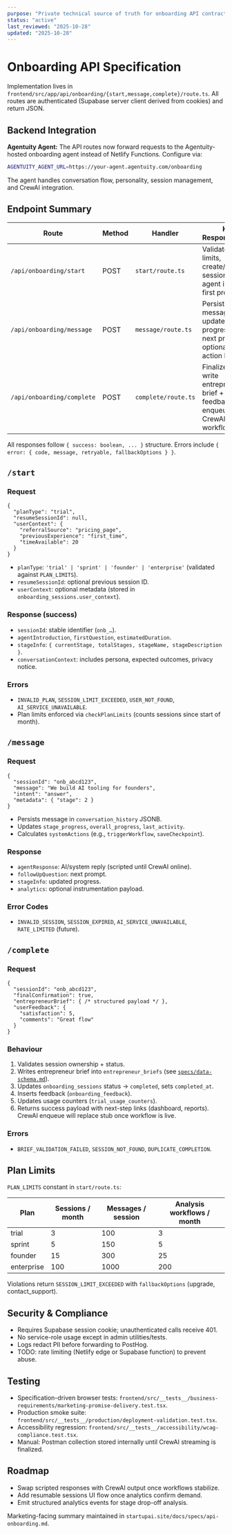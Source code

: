 ```yaml
---
purpose: "Private technical source of truth for onboarding API contracts"
status: "active"
last_reviewed: "2025-10-28"
updated: "2025-10-28"
---
```


# Onboarding API Specification

Implementation lives in `frontend/src/app/api/onboarding/{start,message,complete}/route.ts`. All routes are authenticated (Supabase server client derived from cookies) and return JSON.

## Backend Integration

**Agentuity Agent:** The API routes now forward requests to the Agentuity-hosted onboarding agent instead of Netlify Functions. Configure via:
```bash
AGENTUITY_AGENT_URL=https://your-agent.agentuity.com/onboarding
```

The agent handles conversation flow, personality, session management, and CrewAI integration.

## Endpoint Summary

| Route | Method | Handler | Key Responsibilities |
| --- | --- | --- | --- |
| `/api/onboarding/start` | POST | `start/route.ts` | Validate plan limits, create/resume session, return agent intro and first prompt. |
| `/api/onboarding/message` | POST | `message/route.ts` | Persist message, update stage progress, emit next prompt, optional CrewAI action hints. |
| `/api/onboarding/complete` | POST | `complete/route.ts` | Finalize session, write entrepreneur brief + feedback, enqueue CrewAI workflow. |

All responses follow `{ success: boolean, ... }` structure. Errors include `{ error: { code, message, retryable, fallbackOptions } }`.

## `/start`

### Request

```jsonc
{
  "planType": "trial",
  "resumeSessionId": null,
  "userContext": {
    "referralSource": "pricing_page",
    "previousExperience": "first_time",
    "timeAvailable": 20
  }
}
```

- `planType`: `'trial' | 'sprint' | 'founder' | 'enterprise'` (validated against `PLAN_LIMITS`).
- `resumeSessionId`: optional previous session ID.
- `userContext`: optional metadata (stored in `onboarding_sessions.user_context`).

### Response (success)

- `sessionId`: stable identifier (`onb_…`).
- `agentIntroduction`, `firstQuestion`, `estimatedDuration`.
- `stageInfo`: `{ currentStage, totalStages, stageName, stageDescription }`.
- `conversationContext`: includes persona, expected outcomes, privacy notice.

### Errors

- `INVALID_PLAN`, `SESSION_LIMIT_EXCEEDED`, `USER_NOT_FOUND`, `AI_SERVICE_UNAVAILABLE`.
- Plan limits enforced via `checkPlanLimits` (counts sessions since start of month).

## `/message`

### Request

```jsonc
{
  "sessionId": "onb_abcd123",
  "message": "We build AI tooling for founders",
  "intent": "answer",
  "metadata": { "stage": 2 }
}
```

- Persists message in `conversation_history` JSONB.
- Updates `stage_progress`, `overall_progress`, `last_activity`.
- Calculates `systemActions` (e.g., `triggerWorkflow`, `saveCheckpoint`).

### Response

- `agentResponse`: AI/system reply (scripted until CrewAI online).
- `followUpQuestion`: next prompt.
- `stageInfo`: updated progress.
- `analytics`: optional instrumentation payload.

### Error Codes

- `INVALID_SESSION`, `SESSION_EXPIRED`, `AI_SERVICE_UNAVAILABLE`, `RATE_LIMITED` (future).

## `/complete`

### Request

```jsonc
{
  "sessionId": "onb_abcd123",
  "finalConfirmation": true,
  "entrepreneurBrief": { /* structured payload */ },
  "userFeedback": {
    "satisfaction": 5,
    "comments": "Great flow"
  }
}
```

### Behaviour

1. Validates session ownership + status.
2. Writes entrepreneur brief into `entrepreneur_briefs` (see [`specs/data-schema.md`](data-schema.md)).
3. Updates `onboarding_sessions` status → `completed`, sets `completed_at`.
4. Inserts feedback (`onboarding_feedback`).
5. Updates usage counters (`trial_usage_counters`).
6. Returns success payload with next-step links (dashboard, reports). CrewAI enqueue will replace stub once workflow is live.

### Errors

- `BRIEF_VALIDATION_FAILED`, `SESSION_NOT_FOUND`, `DUPLICATE_COMPLETION`.

## Plan Limits

`PLAN_LIMITS` constant in `start/route.ts`:

| Plan | Sessions / month | Messages / session | Analysis workflows / month |
| --- | --- | --- | --- |
| trial | 3 | 100 | 3 |
| sprint | 5 | 150 | 5 |
| founder | 15 | 300 | 25 |
| enterprise | 100 | 1000 | 200 |

Violations return `SESSION_LIMIT_EXCEEDED` with `fallbackOptions` (upgrade, contact_support).

## Security & Compliance

- Requires Supabase session cookie; unauthenticated calls receive 401.
- No service-role usage except in admin utilities/tests.
- Logs redact PII before forwarding to PostHog.
- TODO: rate limiting (Netlify edge or Supabase function) to prevent abuse.

## Testing

- Specification-driven browser tests: `frontend/src/__tests__/business-requirements/marketing-promise-delivery.test.tsx`.
- Production smoke suite: `frontend/src/__tests__/production/deployment-validation.test.tsx`.
- Accessibility regression: `frontend/src/__tests__/accessibility/wcag-compliance.test.tsx`.
- Manual: Postman collection stored internally until CrewAI streaming is finalized.

## Roadmap

- Swap scripted responses with CrewAI output once workflows stabilize.
- Add resumable sessions UI flow once analytics confirm demand.
- Emit structured analytics events for stage drop-off analysis.

Marketing-facing summary maintained in `startupai.site/docs/specs/api-onboarding.md`.
